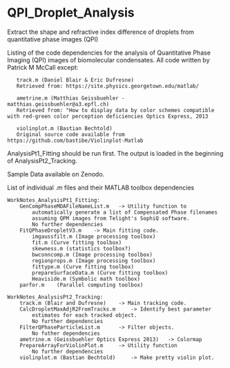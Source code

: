 # QPI_Droplet_Analysis
Extract the shape and refractive index difference of droplets from quantitative phase images (QPI)

Listing of the code dependencies for the analysis of Quantitative Phase
   Imaging (QPI) images of biomolecular condensates. All code written by Patrick M McCall except:
   
       track.m (Daniel Blair & Eric Dufresne)
       Retrieved from: https://site.physics.georgetown.edu/matlab/
       
       ametrine.m (Matthias Geissbuehler - matthias.geissbuehler@a3.epfl.ch)
       Retrieved from: "How to display data by color schemes compatible with red-green color perception deficiencies Optics Express, 2013
       
       violinplot.m (Bastian Bechtold)
       Original source code available from https://github.com/bastibe/Violinplot-Matlab

 AnalysisPt1_Fitting should be run first. The output is loaded in the
   beginning of AnalysisPt2_Tracking.

 Sample Data available on Zenodo.
 
 List of individual .m files and their MATLAB toolbox dependencies

    WorkNotes_AnalysisPt1_Fitting:
        GenCompPhaseMDAFileNameList.m   -> Utility function to
            automatically generate a list of Compensated Phase filenames
            assuming QPM images from Telight's SophiQ software.
            No further dependencies
        FitQPhaseDropletV3.m    -> Main fitting code.
            imgaussfilt.m (Image processing toolbox)
            fit.m (Curve fitting toolbox)
            skewness.m (statistics toolbox?)
            bwconncomp.m (Image processing toolbox)
            regionprops.m (Image processing toolbox)
            fittype.m (Curve fitting toolbox)
            prepareSurfaceData.m (Curve fitting toolbox)
            Heaviside.m (Symbolic math toolbox)
        parfor.m    (Parallel computing toolbox)
            
    WorkNotes_AnalysisPt2_Tracking:
        track.m (Blair and Dufresne)    -> Main tracking code.
        CalcDropletMaxAdjR2FromTracks.m     -> Identify best parameter 
            estimates for each tracked object.
            No further dependencies
        FilterQPhaseParticleList.m      -> Filter objects.
            No futher dependencies
        ametrine.m (Geissbuehler Optics Express 2013)   -> Colormap
        PrepareArrayForViolinPlot.m     -> Utility function
            No further dependencies
        violinplot.m (Bastian Bechtold)     -> Make pretty violin plot.
